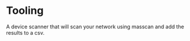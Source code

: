 # Tooling
A device scanner that will scan your network using masscan and add the results to a csv. 
